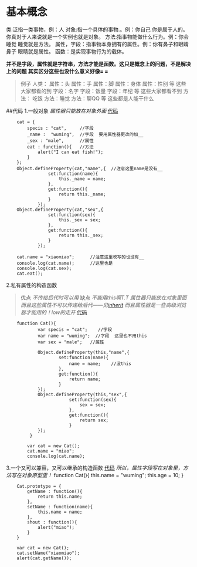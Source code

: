 基本概念
==============

类:泛指一类事物，例：人
对象:指一个具体的事物.。例：你自己    你是属于人的。你真对于人来说就是一个实例也就是对象。
方法:指事物能做什么行为。例：你会睡觉   睡觉就是方法。
属性，字段：指事物本身拥有的属性。例：你有鼻子和眼睛  鼻子 眼睛就是属性。
函数：是实现事物行为的载体。

**并不是字段，属性就是字符串，方法才能是函数。这只是概念上的问题，不是解决上的问题**
**其实区分这些也没什么意义好像= =**

>例子
人类：
   属性：头
   属性：手
   属性：脚
   属性：身体
   属性：性别 等
   这些大家都看的到
   字段：名字
   字段：饭量
   字段：年纪  等
   这些大家都看不到
   方法： 吃饭
   方法：睡觉
   方法：聊QQ 等
    这些都是人能干什么


##代码
1.一般对象
*属性器只能放在对象外面*
[代码](/fundamental1.html)

        cat = {
            specis : "cat",     //字段
            _name :  "wuming",  //字段  要用属性器更改的加__
            _sex : "male",      //属性
            eat : function(){   //方法
                alert("I can eat fish!");
            }
        };
        Object.defineProperty(cat,"name",{  //注意这里name是没有__
                    set:function(name){
                        this._name = name;
                    },
                    get:function(){
                        return this._name;
                    }
                });
        Object.defineProperty(cat,"sex",{
                    set:function(sex){
                        this._sex = sex;
                    },
                    get:function(){
                        return this._sex;
                    }
                });
       
        cat.name = "xiaomiao";      //注意这里改写的也没有__
        console.log(cat.name);      //这里也是
        console.log(cat.sex);
        cat.eat();




2.私有属性的构造函数
>优点
*不传给后代时可以用*
>缺点
*不能用this啊T.T*
*属性器只能放在对象里面*
*而且这些属性不可以传递给后代——见[inherit](/inherit1.html)*
*而且属性器是一些高级浏览器才能用的！low的走开*
[代码](/fundamental2.html)

        function Cat(){
                var specis = "cat";    //字段
                var name = "wuming";  //字段  这里也不用this   
                var sex = "male";   //属性
                
                Object.defineProperty(this,"name",{
                        set:function(name){
                            name = name;    //没this
                        },
                        get:function(){
                            return name;
                        }
                });
                Object.defineProperty(this,"sex",{
                            set:function(sex){
                                sex = sex;
                            },
                            get:function(){
                                return sex;
                            }
                });
             }
            
            var cat = new Cat();
            cat.name = "miao";
            console.log(cat.name);


3.一个又可以兼容，又可以继承的构造函数
[代码](fundamental3.html)
*所以，属性字段写在对象里，方法写在对象原型里！*
    function Cat(){
            this.name = "wuming";
            this.age = 10;
        }

        Cat.prototype = {
            getName : function(){
                return this.name;
            },
            setName : function(name){
                this.name = name;
            },
            shout : function(){
                alert("miao");
            }
        }

        var cat = new Cat();
        cat.setName("xiaomiao");
        alert(cat.getName());